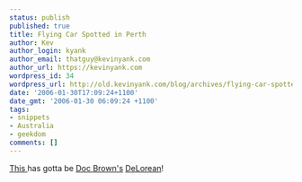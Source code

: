 ```yaml
---
status: publish
published: true
title: Flying Car Spotted in Perth
author: Kev
author_login: kyank
author_email: thatguy@kevinyank.com
author_url: https://kevinyank.com
wordpress_id: 34
wordpress_url: http://old.kevinyank.com/blog/archives/flying-car-spotted-in-perth/
date: '2006-01-30T17:09:24+1100'
date_gmt: '2006-01-30 06:09:24 +1100'
tags:
- snippets
- Australia
- geekdom
comments: []
---
```

<p><a href="http://www.theregister.com/2006/01/25/flying_car_launch_site/">This </a> has gotta be <a href="http://www.bttf.com/">Doc Brown's</a> <a href="http://www.delorean.com/">DeLorean</a>!</p>
